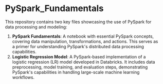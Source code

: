 # PySpark_Fundamentals

This repository contains two key files showcasing the use of PySpark for data processing and modeling:

1. **PySpark Fundamentals**:  A notebook with essential PySpark concepts, covering data manipulation, transformations, and actions. This serves as a primer for understanding PySpark's distributed data processing capabilities.
2. **Logistic Regression Model**: A PySpark-based implementation of a logistic regression (LR) model developed in Databricks. It includes data preprocessing, model training, and evaluation steps, demonstrating PySpark's capabilities in handling large-scale machine learning workflows.
